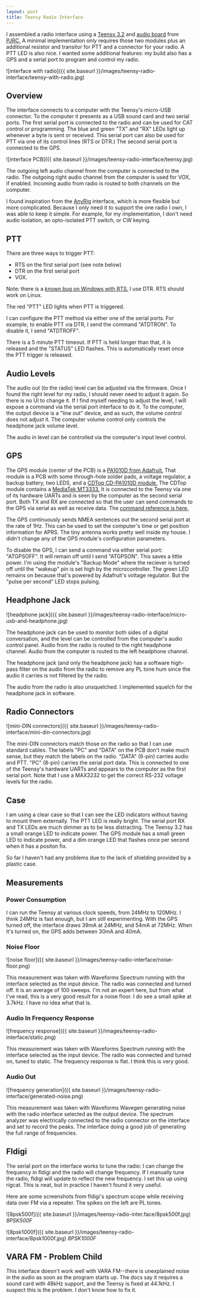 ```yaml
---
layout: post
title: Teensy Radio Interface
---
```


I assembled a radio interface using a [Teensy 3.2](https://www.pjrc.com/store/teensy32.html) and [audio board](https://www.pjrc.com/store/teensy3_audio.html) from [PJRC.](https://www.pjrc.com/)
A minimal implementation only requires those two modules plus an additional resistor and transitor for PTT and a connector for your radio.
A PTT LED is also nice.
I wanted some additional features: my build also has a GPS and a serial port to program and control my radio.

![interface with radio]({{ site.baseurl }}/images/teensy-radio-interface/teensy-with-radio.jpg)

## Overview

The interface connects to a computer with the Teensy's micro-USB connector.
To the computer it presents as a USB sound card and two serial ports.
The first serial port is connected to the radio and can be used for CAT control or programming.
The blue and green "TX" and "RX" LEDs light up whenever a byte is sent or received.
This serial port can also be used for PTT via one of its control lines (RTS or DTR.)
The second serial port is connected to the GPS.

![interface PCB]({{ site.baseurl }}/images/teensy-radio-interface/teensy.jpg)

The outgoing left audio channel from the computer is connected to the radio.
The outgoing right audio channel from the computer is used for VOX, if enabled.
Incoming audio from radio is routed to both channels on the computer.

I found inspiration from the [AnyRig](http://www.kk5jy.net/AnyRig-v1/) interface, which is more flexible but more complicated.
Because I only need it to support the one radio I own, I was able to keep it simple.
For example, for my implementation, I don't need audio isolation, an opto-isolated PTT switch, or CW keying.

## PTT

There are three ways to trigger PTT:
- RTS on the first serial port (see note below)
- DTR on the first serial port
- VOX.

Note: there is a [known bug on Windows with RTS.](https://forum.pjrc.com/threads/65829-Serial-rts()-on-Teensy-3-2?p=266761&viewfull=1#post266761)
I use DTR.
RTS should work on Linux.

The red "PTT" LED lights when PTT is triggered.

I can configure the PTT method via either one of the serial ports.
For example, to enable PTT via DTR, I send the command "ATDTRON".
To disable it, I send "ATDTROFF".

There is a 5 minute PTT timeout.
If PTT is held longer than that, it is released and the "STATUS" LED flashes.
This is automatically reset once the PTT trigger is released.

## Audio Levels

The audio out (to the radio) level can be adjusted via the firmware.
Once I found the right level for my radio, I should never need to adjust it again.
So there is no UI to change it.
If I find myself needing to adjust the level, I will expose a command via the serial port interface to do it.
To the computer, the output device is a "line out" device, and as such, the volume control does not adjust it.
The computer volume control only controls the headphone jack volume level.

The audio in level can be controlled via the computer's input level control.

## GPS

The GPS module (center of the PCB) is a [PA1010D from Adafruit.](https://www.adafruit.com/product/4415)
That module is a PCB with some through-hole solder pads, a voltage regulator, a backup battery, two LEDS, and a [CDTop CD-PA1010D module.](https://cdn-learn.adafruit.com/assets/assets/000/084/295/original/CD_PA1010D_Datasheet_v.03.pdf?1573833002)
The CDTop module contains a [MediaTek MT3333.](https://labs.mediatek.com/en/chipset/MT3333)
It is connected to the Teensy via one of its hardware UARTs and is seen by the computer as the second serial port.
Both TX and RX are connected so that the user can send commands to the GPS via serial as well as receive data.
The [command reference is here.](https://cdn-shop.adafruit.com/datasheets/PMTK_A11.pdf)

The GPS continuously sends NMEA sentences out the second serial port at the rate of 1Hz.
This can be used to set the computer's time or get position information for APRS.
The tiny antenna works pretty well inside my house.
I didn't change any of the GPS module's configuration parameters.

To disable the GPS, I can send a command via either serial port: "ATGPSOFF".
It will remain off until I send "ATGPSON".
This saves a little power.
I'm using the module's "Backup Mode" where the reciever is turned off until the "wakeup" pin is set high by the microcontroller.
The green LED remains on because that's powered by Adafruit's voltage regulator.
But the "pulse per second" LED stops pulsing.

## Headphone Jack

![headphone jack]({{ site.baseurl }}/images/teensy-radio-interface/micro-usb-and-headphone.jpg)

The headphone jack can be used to monitor both sides of a digital conversation, and the level can be controlled from the computer's audio control panel.
Audio from the radio is routed to the right headphone channel.
Audio from the computer is routed to the left headphone channel.

The headphone jack (and only the headphone jack) has a software high-pass filter on the audio from the radio to remove any PL tone hum since the audio it carries is not filtered by the radio.

The audio from the radio is also unsquelched.
I implemented squelch for the headphone jack in software.

## Radio Connectors

![mini-DIN connectors]({{ site.baseurl }}/images/teensy-radio-interface/mini-din-connectors.jpg)

The mini-DIN connectors match those on the radio so that I can use standard cables.
The labels "PC" and "DATA" on the PCB don't make much sense, but they match the labels on the radio.
"DATA" (6-pin) carries audio and PTT.
"PC" (8-pin) carries the serial port data.
This is connected to one of the Teensy's hardware UARTs and appears to the computer as the first serial port.
Note that I use a MAX3232 to get the correct RS-232 voltage levels for the radio.

## Case

I am using a clear case so that I can see the LED indicators without having to mount them externally.
The PTT LED is really bright.
The serial port RX and TX LEDs are much dimmer as to be less distracting.
The Teensy 3.2 has a small orange LED to indicate power.
The GPS module has a small green LED to indicate power, and a dim orange LED that flashes once per second when it has a positon fix.

So far I haven't had any problems due to the lack of shielding provided by a plastic case.

## Measurements

### Power Consumption

I can run the Teensy at various clock speeds, from 24MHz to 120MHz.
I think 24MHz is fast enough, but I am still experimenting.
With the GPS turned off, the interface draws 39mA at 24MHz, and 54mA at 72MHz.
When it's turned on, the GPS adds between 30mA and 40mA.

### Noise Floor

![noise floor]({{ site.baseurl }}/images/teensy-radio-interface/noise-floor.png)

This measurement was taken with Waveforms Spectrum running with the interface selected as the input device.
The radio was connected and turned off.
It is an average of 100 sweeps.
I'm not an expert here, but from what I've read, this is a very good result for a noise floor.
I do see a small spike at 3.7kHz.
I have no idea what that is.

### Audio In Frequency Response

![frequency response]({{ site.baseurl }}/images/teensy-radio-interface/static.png)

This measurement was taken with Waveforms Spectrum running with the interface selected as the input device.
The radio was connected and turned on, tuned to static.
The frequency response is flat.
I think this is very good.

### Audio Out

![frequency generation]({{ site.baseurl }}/images/teensy-radio-interface/generated-noise.png)

This measurement was taken with Waveforms Wavegen generating noise with the radio interface selected as the output device.
The spectrum analyzer was electrically connected to the radio connector on the interface and set to record the peaks.
The interface doing a good job of generating the full range of frequencies.

## Fldigi

The serial port on the interface works to tune the radio: I can change the frequency in fldigi and the radio will change frequency.
If I manually tune the radio, fldigi will update to reflect the new frequency.
I set this up using rigcat.
This is neat, but in practice I haven't found it very useful.

Here are some screenshots from fldigi's spectrum scope while receiving data over FM via a repeater. The spikes on the left are PL tones.

![8psk500f]({{ site.baseurl }}/images/teensy-radio-inter.face/8psk500f.jpg)
*8PSK500F*

![8psk1000f]({{ site.baseurl }}/images/teensy-radio-interface/8psk1000f.jpg)
*8PSK1000F*

## VARA FM - Problem Child

This interface doesn't work well with VARA FM--there is unexplained noise in the audio as soon as the program starts up.
The docs say it requires a sound card with 48kHz support, and the Teensy is fixed at 44.1kHz.
I suspect this is the problem.
I don't know how to fix it.
